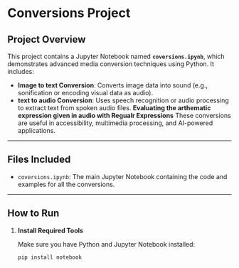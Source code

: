 # Conversions Project

## Project Overview

This project contains a Jupyter Notebook named **`coversions.ipynb`**, which demonstrates advanced media conversion techniques using Python. It includes:

- **Image to text Conversion**: Converts image data into sound (e.g., sonification or encoding visual data as audio).
- **text to audio Conversion**: Uses speech recognition or audio processing to extract text from spoken audio files.
  **Evaluating the arthematic expression given in audio with Regualr Expressions**
These conversions are useful in accessibility, multimedia processing, and AI-powered applications.

---

## Files Included

- `coversions.ipynb`: The main Jupyter Notebook containing the code and examples for all the conversions.

---

## How to Run

1. **Install Required Tools**

   Make sure you have Python and Jupyter Notebook installed:

   ```bash
   pip install notebook

